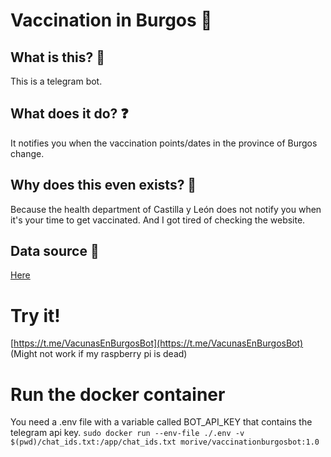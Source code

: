# Vaccination in Burgos 💉
## What is this? 🤖
This is a telegram bot.
## What does it do? ❓
It notifies you when the vaccination points/dates in the province of Burgos change.
## Why does this even exists? 🤔
Because the health department of Castilla y León does not notify you when it's your time to get vaccinated. And I got tired of checking the website.
## Data source 💾
[Here](https://www.saludcastillayleon.es/es/covid-19-poblacion/vacunacion-covid-19/lugares-vacunacion/burgos)

# Try it!
[https://t.me/VacunasEnBurgosBot](https://t.me/VacunasEnBurgosBot) (Might not work if my raspberry pi is dead)

# Run the docker container
You need a .env file with a variable called BOT_API_KEY that contains the telegram api key.
```sudo docker run --env-file ./.env -v $(pwd)/chat_ids.txt:/app/chat_ids.txt morive/vaccinationburgosbot:1.0```

